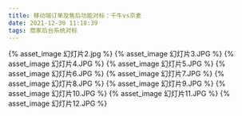 ```yaml
---
title: 移动端订单及售后功能对标：千牛vs京麦
date: 2021-12-30 11:18:39
tags: 商家后台系统对标
---
```


{% asset_image 幻灯片2.jpg %}
{% asset_image 幻灯片3.JPG %}
{% asset_image 幻灯片4.JPG %}
{% asset_image 幻灯片5.JPG %}
{% asset_image 幻灯片6.JPG %}
{% asset_image 幻灯片7.JPG %}
{% asset_image 幻灯片8.JPG %}
{% asset_image 幻灯片9.JPG %}
{% asset_image 幻灯片10.JPG %}
{% asset_image 幻灯片11.JPG %}
{% asset_image 幻灯片12.JPG %}